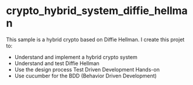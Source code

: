 # crypto_hybrid_system_diffie_hellman
This sample is a hybrid crypto based on Diffie Hellman. I create this projet to:
* Understand and implement a hybrid crypto system 
* Understand and test Diffie Hellman
* Use the design process Test Driven Development Hands-on
* Use cucumber for the BDD (Behavior Driven Development)
